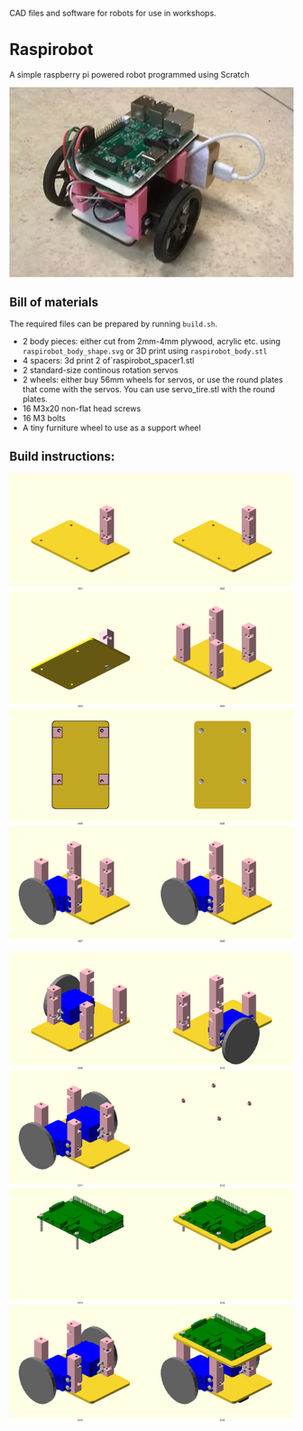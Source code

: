 CAD files and software for robots for use in workshops.

# Raspirobot
A simple raspberry pi powered robot programmed using Scratch

![raspirobot](raspirobot.jpg)

## Bill of materials

The required files can be prepared by running `build.sh`.

 - 2 body pieces: either cut from 2mm-4mm plywood, acrylic etc. using `raspirobot_body_shape.svg` or 3D print using `raspirobot_body.stl`
 - 4 spacers: 3d print 2 of`raspirobot_spacer1.stl
 - 2 standard-size continous rotation servos
 - 2 wheels: either buy 56mm wheels for servos, or use the round plates that come with the servos. You can use servo_tire.stl with the round plates.
 - 16 M3x20 non-flat head screws
 - 16 M3 bolts
 - A tiny furniture wheel to use as a support wheel

## Build instructions:

![Instructions #1](instructions_0.png)

![Instructions #2](instructions_1.png)
